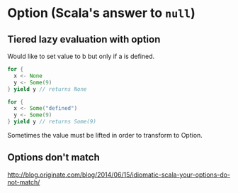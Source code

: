 # Option (Scala's answer to `null`)

## Tiered lazy evaluation with option

Would like to set value to b but only if a is defined.

```scala
for {
  x <- None
  y <- Some(9)
} yield y // returns None
```

```scala
for {
  x <- Some("defined")
  y <- Some(9)
} yield y // returns Some(9)
```

Sometimes the value must be lifted in order to transform to Option.

## Options don't match

http://blog.originate.com/blog/2014/06/15/idiomatic-scala-your-options-do-not-match/
